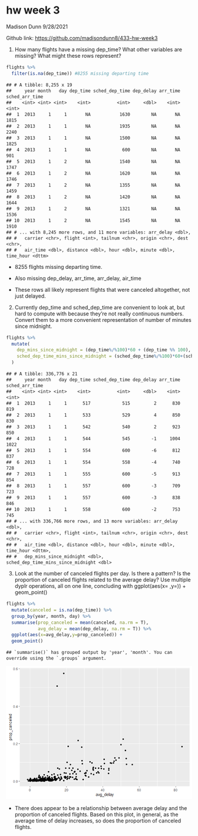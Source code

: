 hw week 3
================
Madison Dunn
9/28/2021

Github link: <https://github.com/madisondunn8/433-hw-week3>

1.  How many flights have a missing dep\_time? What other variables are
    missing? What might these rows represent?

<!-- end list -->

``` r
flights %>% 
  filter(is.na(dep_time)) #8255 missing departing time
```

    ## # A tibble: 8,255 x 19
    ##     year month   day dep_time sched_dep_time dep_delay arr_time sched_arr_time
    ##    <int> <int> <int>    <int>          <int>     <dbl>    <int>          <int>
    ##  1  2013     1     1       NA           1630        NA       NA           1815
    ##  2  2013     1     1       NA           1935        NA       NA           2240
    ##  3  2013     1     1       NA           1500        NA       NA           1825
    ##  4  2013     1     1       NA            600        NA       NA            901
    ##  5  2013     1     2       NA           1540        NA       NA           1747
    ##  6  2013     1     2       NA           1620        NA       NA           1746
    ##  7  2013     1     2       NA           1355        NA       NA           1459
    ##  8  2013     1     2       NA           1420        NA       NA           1644
    ##  9  2013     1     2       NA           1321        NA       NA           1536
    ## 10  2013     1     2       NA           1545        NA       NA           1910
    ## # ... with 8,245 more rows, and 11 more variables: arr_delay <dbl>,
    ## #   carrier <chr>, flight <int>, tailnum <chr>, origin <chr>, dest <chr>,
    ## #   air_time <dbl>, distance <dbl>, hour <dbl>, minute <dbl>, time_hour <dttm>

  - 8255 flights missing departing time.

  - Also missing dep\_delay, arr\_time, arr\_delay, air\_time

  - These rows all likely represent flights that were canceled
    altogether, not just delayed.

<!-- end list -->

2.  Currently dep\_time and sched\_dep\_time are convenient to look at,
    but hard to compute with because they’re not really continuous
    numbers. Convert them to a more convenient representation of number
    of minutes since midnight.

<!-- end list -->

``` r
flights %>% 
  mutate(
    dep_mins_since_midnight = (dep_time%/%100)*60 + (dep_time %% 100),
    sched_dep_time_mins_since_midnight = (sched_dep_time%/%100)*60+(sched_dep_time %% 100)
  )
```

    ## # A tibble: 336,776 x 21
    ##     year month   day dep_time sched_dep_time dep_delay arr_time sched_arr_time
    ##    <int> <int> <int>    <int>          <int>     <dbl>    <int>          <int>
    ##  1  2013     1     1      517            515         2      830            819
    ##  2  2013     1     1      533            529         4      850            830
    ##  3  2013     1     1      542            540         2      923            850
    ##  4  2013     1     1      544            545        -1     1004           1022
    ##  5  2013     1     1      554            600        -6      812            837
    ##  6  2013     1     1      554            558        -4      740            728
    ##  7  2013     1     1      555            600        -5      913            854
    ##  8  2013     1     1      557            600        -3      709            723
    ##  9  2013     1     1      557            600        -3      838            846
    ## 10  2013     1     1      558            600        -2      753            745
    ## # ... with 336,766 more rows, and 13 more variables: arr_delay <dbl>,
    ## #   carrier <chr>, flight <int>, tailnum <chr>, origin <chr>, dest <chr>,
    ## #   air_time <dbl>, distance <dbl>, hour <dbl>, minute <dbl>, time_hour <dttm>,
    ## #   dep_mins_since_midnight <dbl>, sched_dep_time_mins_since_midnight <dbl>

3.  Look at the number of canceled flights per day. Is there a pattern?
    Is the proportion of canceled flights related to the average delay?
    Use multiple dyplr operations, all on one line, concluding with
    ggplot(aes(x= ,y=)) + geom\_point()

<!-- end list -->

``` r
flights %>%
  mutate(canceled = is.na(dep_time)) %>%
  group_by(year, month, day) %>%
  summarise(prop_canceled = mean(canceled, na.rm = T),
            avg_delay = mean(dep_delay, na.rm = T)) %>%
  ggplot(aes(x=avg_delay,y=prop_canceled)) +
  geom_point()
```

    ## `summarise()` has grouped output by 'year', 'month'. You can override using the `.groups` argument.

![](README_files/figure-gfm/unnamed-chunk-3-1.png)<!-- -->

  - There does appear to be a relationship between average delay and the
    proportion of canceled flights. Based on this plot, in general, as
    the average time of delay increases, so does the proportion of
    canceled flights.
